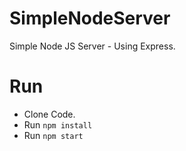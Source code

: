 # SimpleNodeServer
Simple Node JS Server - Using Express.
# Run
- Clone Code.
- Run `npm install`
- Run `npm start`

